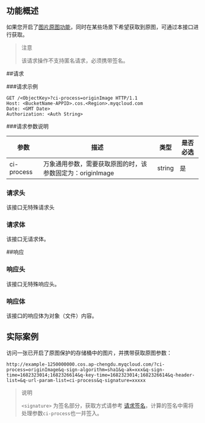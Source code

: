 ## 功能概述

如果您开启了[图片原图功能](https://cloud.tencent.com/document/product/460/6933#.E5.8E.9F.E5.9B.BE.E4.BF.9D.E6.8A.A4)，同时在某些场景下希望获取到原图，可通过本接口进行获取。

> 注意
>
> 该请求操作不支持匿名请求，必须携带签名。

##请求

###请求示例

```plaintext
GET /<ObjectKey>?ci-process=originImage HTTP/1.1
Host: <BucketName-APPID>.cos.<Region>.myqcloud.com
Date: <GMT Date>
Authorization: <Auth String>
```

###请求参数说明

| 参数       | 描述                                                      | 类型   | 是否必选 |
| ---------- | --------------------------------------------------------- | ------ | -------- |
| ci-process | 万象通用参数，需要获取原图的时，该参数固定为：originImage | string | 是       |

### 请求头

该接口无特殊请求头

### 请求体

该接口无请求体。

##响应

### 响应头

该接口无特殊响应头。

### 响应体

该接口的响应体为对象（文件）内容。

## 实际案例

访问一张已开启了原图保护的存储桶中的图片，并携带获取原图参数：

```plaintext
http://example-1250000000.cos.ap-chengdu.myqcloud.com/?ci-process=originImage&q-sign-algorithm=sha1&q-ak=xxx&q-sign-time=1682323014;1682326614&q-key-time=1682323014;1682326614&q-header-list=&q-url-param-list=ci-process&q-signature=xxxxx
```

>说明
>
>`<signature>` 为签名部分，获取方式请参考 [请求签名](https://cloud.tencent.com/document/product/436/7778)，计算的签名中需将处理参数`ci-process`也一并签入。